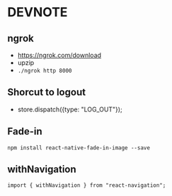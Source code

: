 # DEVNOTE

## ngrok
- https://ngrok.com/download
- upzip
- `./ngrok http 8000`

## Shorcut to logout
- store.dispatch({type: "LOG_OUT"}); 

## Fade-in
`npm install react-native-fade-in-image --save`

## withNavigation
`import { withNavigation } from "react-navigation";`

